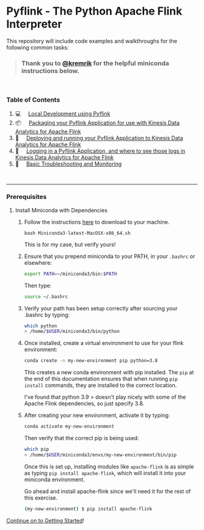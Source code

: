 # Pyflink - The Python Apache Flink Interpreter

This repository will include code examples and walkthroughs for the following common tasks:


> ### Thank you to [@kremrik](https://github.com/kremrik/python-template/blob/master/setup.md) for the helpful miniconda instructions below.


<br>

### Table of Contents
1. 💻 &nbsp; &nbsp; [Local Development using Pyflink](getting-started/)
2. 📦 &nbsp; &nbsp; [Packaging your Pyflink Application for use with Kinesis Data Analytics for Apache Flink](packaging/)
3. 🚀 &nbsp; &nbsp;  [Deploying and running your Pyflink Application to Kinesis Data Analytics for Apache Flink](deploying/)
4. 📄 &nbsp; &nbsp; [Logging in a Pyflink Application, and where to see those logs in Kinesis Data Analytics for Apache Flink](logging/)
5. 🔧 &nbsp; &nbsp; [Basic Troubleshooting and Monitoring](troubleshooting/)

<br>

--------


### Prerequisites

1. Install Miniconda with Dependencies

   1. Follow the instructions [here](https://docs.conda.io/en/latest/miniconda.html) to download to your machine.

      ```bash Miniconda3-latest-MacOSX-x86_64.sh```
      
      This is for my case, but verify yours!
   2. Ensure that you prepend miniconda to your PATH, in your `.bashrc` or elsewhere:
      ```bash
      export PATH=~/miniconda3/bin:$PATH
      ``` 

      Then type:
      ```bash
      source ~/.bashrc
      ```

   3. Verify your path has been setup correctly after sourcing your .bashrc by typing:
      ```bash
      which python
      > /home/$USER/miniconda3/bin/python
      ```
      
   4. Once installed, create a virtual environment to use for your flink environment:
      ```bash
      conda create -n my-new-environment pip python=3.8
      ```

      This creates a new conda environment with pip installed. The `pip` at the end of this documentation ensures that when running `pip install` commands, they are installed to the correct location.

      I've found that python 3.9 > doesn't play nicely with some of the Apache Flink dependencies, so just specify 3.8.

   1. After creating your new environment, activate it by typing:
      ```bash
      conda activate my-new-environment
      ```
      Then verify that the correct pip is being used:
      ```bash
      which pip
      > /home/$USER/miniconda3/envs/my-new-environment/bin/pip
      ```

      Once this is set up, installing modules like `apache-flink` is as simple as typing `pip install apache-flink`, which will install it into your miniconda environment.

      Go ahead and install apache-flink since we'll need it for the rest of this exercise.

      ```bash
      (my-new-environment) $ pip install apache-flink
      ```


[Continue on to Getting Started](getting-started/)!


